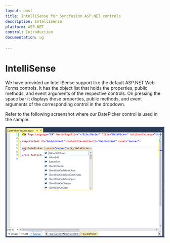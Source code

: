 ```yaml
---
layout: post
title: IntelliSense for Syncfusion ASP.NET controls
description: IntelliSense
platform: ASP.NET
control: Introduction
documentation: ug

---
```


# IntelliSense

We have provided an IntelliSense support like the default ASP.NET Web Forms controls. It has the object list that holds the properties, public methods, and event arguments of the respective controls. On pressing the space bar it displays those properties, public methods, and event arguments of the corresponding control in the dropdown.

Refer to the following screenshot where our DatePicker control is used in the sample.

![](Core_images/IntelliSense1.png)